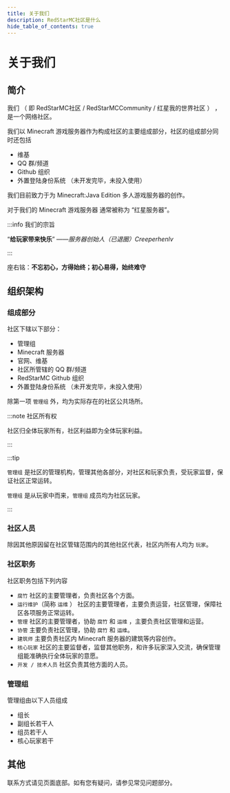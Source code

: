 ```yaml
---
title: 关于我们
description: RedStarMC社区是什么
hide_table_of_contents: true
---
```


# 关于我们

## 简介

我们 （ 即 RedStarMC社区 / RedStarMCCommunity / 红星我的世界社区 ） ，是一个网络社区。

我们以 Minecraft 游戏服务器作为构成社区的主要组成部分，社区的组成部分同时还包括

* 维基
* QQ 群/频道
* Github 组织
* 外置登陆身份系统 （未开发完毕，未投入使用）

我们目前致力于为 Minecraft:Java Edition 多人游戏服务器的创作。

对于我们的 Minecraft 游戏服务器 通常被称为 “红星服务器”。

:::info 我们的宗旨

“**给玩家带来快乐**”  _——服务器创始人（已退圈）Creeperhenlv_

:::

座右铭：**不忘初心，方得始终；初心易得，始终难守**

## 组织架构

### 组成部分

社区下辖以下部分：

* 管理组
* Minecraft 服务器
* 官网、维基
* 社区所管辖的 QQ 群/频道
* RedStarMC Github 组织
* 外置登陆身份系统 （未开发完毕，未投入使用）

除第一项 `管理组` 外，均为实际存在的社区公共场所。 

:::note 社区所有权 

社区归全体玩家所有，社区利益即为全体玩家利益。

:::

:::tip

`管理组` 是社区的管理机构，管理其他各部分，对社区和玩家负责，受玩家监督，保证社区正常运转。

`管理组` 是从玩家中而来，`管理组` 成员均为社区玩家。

:::

### 社区人员

除因其他原因留在社区管辖范围内的其他社区代表，社区内所有人均为 `玩家`。

### 社区职务 

社区职务包括下列内容

* `腐竹` 社区的主要管理者，负责社区各个方面。
* `运行维护`（简称 `运维` ） 社区的主要管理者，主要负责运营，社区管理，保障社区各项服务正常运转。
* `管理` 社区的主要管理者，协助 `腐竹` 和 `运维` ，主要负责社区管理和运营。
* `协管` 主要负责社区管理，协助 `腐竹` 和 `运维`。
* `建筑师` 主要负责社区内 Minecraft 服务器的建筑等内容创作。
* `核心玩家` 社区的主要监督者，监督其他职务，和许多玩家深入交流，确保管理组能准确执行全体玩家的意愿。
* `开发 / 技术人员` 社区负责其他方面的人员。

### 管理组

管理组由以下人员组成

* 组长
* 副组长若干人
* 组员若干人
* 核心玩家若干

## 其他

联系方式请见页面底部。如有您有疑问，请参见常见问题部分。






